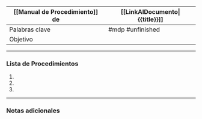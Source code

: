 
| [[Manual de Procedimiento]] de | [[LinkAlDocumento\|{{title}}]]                                 |
|-----------------------------|-------------------------------------------|
| Palabras clave              | #mdp #unfinished|
| Objetivo                    |  |

---

### Lista de Procedimientos
1. 
2. 
3. 

---

### Notas adicionales
